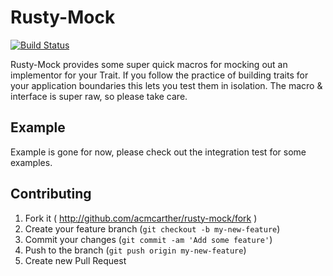 # Rusty-Mock

[![Build Status](https://travis-ci.org/acmcarther/rusty-mock.svg?branch=master)](https://travis-ci.org/acmcarther/rusty-mock)

Rusty-Mock provides some super quick macros for mocking out an implementor for your Trait. If you follow the practice of building traits for your application boundaries this lets you test them in isolation. The macro & interface is super raw, so please take care.

## Example
Example is gone for now, please check out the integration test for some examples.

## Contributing

1. Fork it ( http://github.com/acmcarther/rusty-mock/fork )
2. Create your feature branch (`git checkout -b my-new-feature`)
3. Commit your changes (`git commit -am 'Add some feature'`)
4. Push to the branch (`git push origin my-new-feature`)
5. Create new Pull Request

